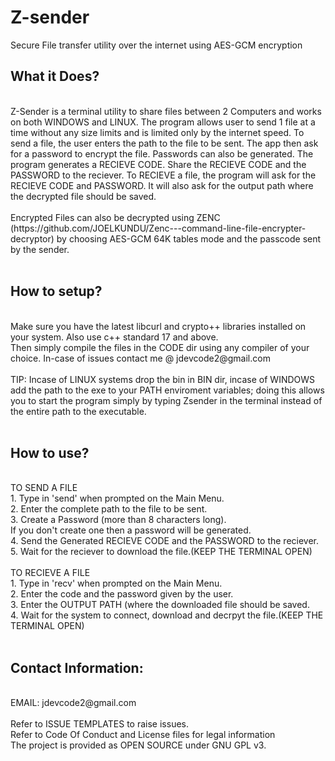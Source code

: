 # Z-sender
Secure File transfer utility over the internet using AES-GCM encryption

<h2>What it Does?</h2><br>
Z-Sender is a terminal utility to share files between 2 Computers and works on both WINDOWS and LINUX. The program allows user to send 1 file at a time without any size limits and is limited only by the internet speed. To send a file, the user enters the path to the file to be sent. The app then ask for a password to encrypt the file. Passwords can also be generated. The program generates a RECIEVE CODE. Share the RECIEVE CODE and the PASSWORD to the reciever. To RECIEVE a file, the program will ask for the RECIEVE CODE and PASSWORD. It will also ask for the output path where the decrypted file should be saved. <br>
<br>
Encrypted Files can also be decrypted using ZENC (https://github.com/JOELKUNDU/Zenc---command-line-file-encrypter-decryptor) by choosing AES-GCM 64K tables mode and the passcode sent by the sender.<br>
<br>
<h2>How to setup?</h2><br>
Make sure you have the latest libcurl and crypto++ libraries installed on your system. Also use c++ standard 17 and above.<br>
Then simply compile the files in the CODE dir using any compiler of your choice. In-case of issues contact me @ jdevcode2@gmail.com<br>
<br>
TIP: Incase of LINUX systems drop the bin in BIN dir, incase of WINDOWS add the path to the exe to your PATH enviroment variables; doing this allows you to start the program simply by typing Zsender in the terminal instead of the entire path to the executable.<br>
<br>
<h2>How to use?</h2><br>
TO SEND A FILE<br>
        1. Type in 'send' when prompted on the Main Menu.<br>
        2. Enter the complete path to the file to be sent.<br>
        3. Create a Password (more than 8 characters long).<br>
           If you don't create one then a password will be generated.<br>
        4. Send the Generated RECIEVE CODE and the PASSWORD to the reciever.<br>
        5. Wait for the reciever to download the file.(KEEP THE TERMINAL OPEN)<br>
<br>
TO RECIEVE A FILE<br>
        1. Type in 'recv' when prompted on the Main Menu.<br>
        2. Enter the code and the password given by the user.<br>
        3. Enter the OUTPUT PATH (where the downloaded file should be saved.<br>
        4. Wait for the system to connect, download and decrpyt the file.(KEEP THE TERMINAL OPEN)<br>
<br>
<h2>Contact Information:</h2><br>
EMAIL: jdevcode2@gmail.com<br>
<br>
Refer to ISSUE TEMPLATES to raise issues.<br>
Refer to Code Of Conduct and License files for legal information<br>
The project is provided as OPEN SOURCE under GNU GPL v3.<br>






